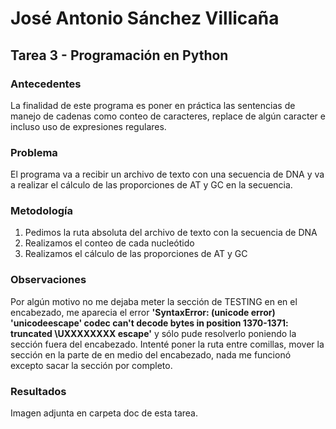 # José Antonio Sánchez Villicaña
## Tarea 3 - Programación en Python
### Antecedentes
La finalidad de este programa es poner en práctica las sentencias de manejo de cadenas como conteo de caracteres, replace de algún caracter e incluso uso de expresiones regulares.

### Problema
El programa va a recibir un archivo de texto con una secuencia de DNA y va a realizar el cálculo de las proporciones de AT y GC en la secuencia.

### Metodología
1. Pedimos la ruta absoluta del archivo de texto con la secuencia de DNA
2. Realizamos el conteo de cada nucleótido
3. Realizamos el cálculo de las proporciones de AT y GC

### Observaciones
Por algún motivo no me dejaba meter la sección de TESTING en en el encabezado, me aparecia el error **'SyntaxError: (unicode error) 'unicodeescape' codec can't decode bytes in position 1370-1371: truncated \UXXXXXXXX escape'** y sólo pude resolverlo poniendo la sección fuera del encabezado. Intenté poner la ruta entre comillas, mover la sección en la parte de en medio del encabezado, nada me funcionó excepto sacar la sección por completo.

### Resultados

Imagen adjunta en carpeta doc de esta tarea.